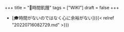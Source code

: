 +++
title = "📝時間飢饉"
tags = ["WIKI"]
draft = false
+++

-   [🎓時間がないのではなく心に余裕がない]({{< relref "20220716082729.md" >}})
